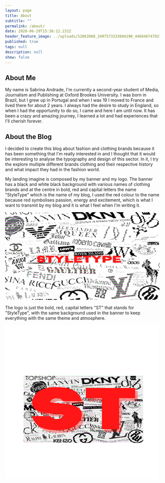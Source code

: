 ```yaml
---
layout: page
title: About
subtitle: ""
permalink: /about/
date: 2020-06-29T15:36:12.231Z
header_feature_image: ../uploads/52863988_2497573333604190_446946747931951104_n.jpg
published: true
tags: null
description: null
show: false
---
```

## About Me

My name is Sabrina Andrade, I'm currently a second-year student of Media, Journalism and Publishing at Oxford Brookes University. I was born in Brazil, but I grew up in Portugal and when I was 19 I moved to France and lived there for about 2 years. I always had the desire to study in England, so when I had the opportunity to do so, I came and here I am until now. It has been a crazy and amazing journey, I learned a lot and had experiences that I'll cherish forever. 

## About the Blog

I decided to create this blog about fashion and clothing brands because it has been something that I'm really interested in and I thought that it would be interesting to analyse the typography and design of this sector. In it, I try the explore multiple different brands clothing and their respective history and what impact they had in the fashion world. 

My landing imagine is composed by my banner and my logo. The banner has a black and white black background with various names of clothing brands and at the centre in bold, red and capital letters the name "StyleType" which is the name of my blog, I used the red colour to the name because red symbolises passion, energy and excitement, which is what I want to transmit by my blog and it is what I feel when I'm writing it.

![](../uploads/styletype.png)

 The logo is just the bold, red, capital letters "ST" that stands for "StyleType", with the same background used in the banner to keep everything with the same theme and atmosphere.

![](../uploads/st-1-.png)